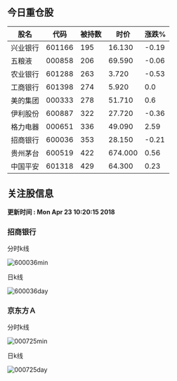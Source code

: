 
## 今日重仓股 

|股名|代码|被持数|时价|涨跌%|
|---|---|---|---|---|
|兴业银行|601166|195|16.130|-0.19|
|五粮液|000858|206|69.590|-0.06|
|农业银行|601288|263|3.720|-0.53|
|工商银行|601398|274|5.920|0.0|
|美的集团|000333|278|51.710|0.6|
|伊利股份|600887|322|27.720|-0.36|
|格力电器|000651|336|49.090|2.59|
|招商银行|600036|353|28.150|-0.21|
|贵州茅台|600519|422|674.000|0.56|
|中国平安|601318|429|64.300|0.23|

## 关注股信息
**更新时间 : Mon Apr 23 10:20:15 2018**
### 招商银行 
分时k线

![600036min](http://image.sinajs.cn/newchart/min/n/sh600036.gif)

日k线

![600036day](http://image.sinajs.cn/newchart/daily/n/sh600036.gif)

### 京东方Ａ 
分时k线

![000725min](http://image.sinajs.cn/newchart/min/n/sz000725.gif)

日k线

![000725day](http://image.sinajs.cn/newchart/daily/n/sz000725.gif)
